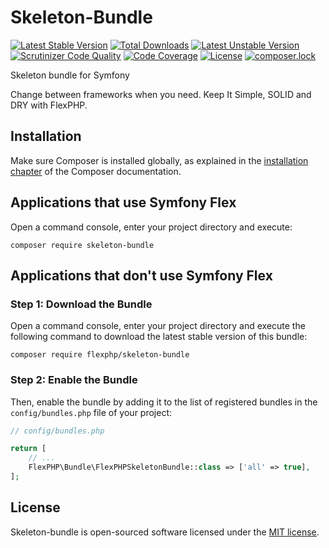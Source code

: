 # Skeleton-Bundle

[![Latest Stable Version](https://poser.pugx.org/flexphp/skeleton-bundle/v/stable)](https://packagist.org/packages/flexphp/skeleton-bundle)
[![Total Downloads](https://poser.pugx.org/flexphp/skeleton-bundle/downloads)](https://packagist.org/packages/flexphp/skeleton-bundle)
[![Latest Unstable Version](https://poser.pugx.org/flexphp/skeleton-bundle/v/unstable)](https://packagist.org/packages/flexphp/skeleton-bundle)
[![Scrutinizer Code Quality](https://scrutinizer-ci.com/g/flexphp/flex-skeleton-bundle/badges/quality-score.png)](https://scrutinizer-ci.com/g/flexphp/flex-skeleton-bundle)
[![Code Coverage](https://scrutinizer-ci.com/g/flexphp/flex-skeleton-bundle/badges/coverage.png)](https://scrutinizer-ci.com/g/flexphp/flex-skeleton-bundle)
[![License](https://poser.pugx.org/flexphp/skeleton-bundle/license)](https://packagist.org/packages/flexphp/skeleton-bundle)
[![composer.lock](https://poser.pugx.org/flexphp/skeleton-bundle/composerlock)](https://packagist.org/packages/flexphp/skeleton-bundle)

Skeleton bundle for Symfony

Change between frameworks when you need. Keep It Simple, SOLID and DRY with FlexPHP.

## Installation

Make sure Composer is installed globally, as explained in the
[installation chapter](https://getcomposer.org/doc/00-intro.md)
of the Composer documentation.

Applications that use Symfony Flex
----------------------------------

Open a command console, enter your project directory and execute:

```console
composer require skeleton-bundle
```

Applications that don't use Symfony Flex
----------------------------------------

### Step 1: Download the Bundle

Open a command console, enter your project directory and execute the
following command to download the latest stable version of this bundle:

```console
composer require flexphp/skeleton-bundle
```

### Step 2: Enable the Bundle

Then, enable the bundle by adding it to the list of registered bundles
in the `config/bundles.php` file of your project:

```php
// config/bundles.php

return [
    // ...
    FlexPHP\Bundle\FlexPHPSkeletonBundle::class => ['all' => true],
];
```

## License

Skeleton-bundle is open-sourced software licensed under the [MIT license](https://opensource.org/licenses/MIT).
